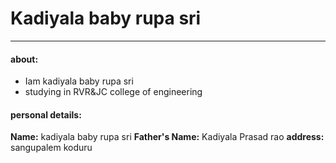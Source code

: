 # Kadiyala baby rupa sri
----------------------------

#### about: 
- Iam kadiyala baby rupa sri
- studying in RVR&JC college of engineering

#### personal details:
**Name:** kadiyala baby rupa sri
**Father's Name:** Kadiyala Prasad rao
**address:** sangupalem koduru 
